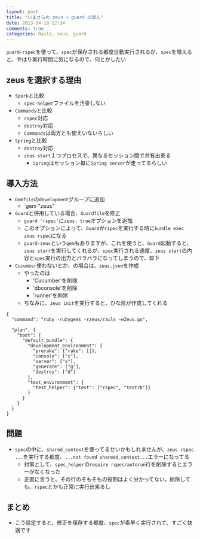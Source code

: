 ```yaml
---
layout: post
title: "いまさらの zeus + guard の導入"
date: 2013-04-18 12:34
comments: true
categories: Rails, zeus, guard
---
```

`guard-rspec`を使って、`spec`が保存される都度自動実行されるが、`spec`を増えると、やはり実行時間に気になるので、何とかしたい

## zeus を選択する理由
* `Spork`と比較
    * `spec-helper`ファイルを汚染しない
* `Commands`と比較
    * `rspec`対応
    * `destroy`対応
    * `Commands`は両方とも使えいないらしい
* `Spring`と比較
    * `destroy`対応
    * `zeus start`１つプロセスで、異なるセッション間で共有出来る
        * `Spring`はセッション毎に`Spring server`が走ってるらしい

## 導入方法
* `Gemfile`の`development`グループに追加
    * `gem "zeus"
* `Guard`と併用している場合、`Guardfile`を修正
    * `guard 'rspec'`に`zeus: true`オプションを追加
    * このオプションによって、`Guard`が`rspec`を実行する時に`bundle exec zeus rspec`になる
    * `guard-zeus`という`gem`もありますが、これを使うと、`Guard`起動すると、`zeus start`を実行してくれるが、`spec`実行される通度、`zeus start`の内容と`spec`実行の出力とバラバラになってしまうので、却下
* `Cucumber`使わないとか、の場合は、`zeus.json`を作成
    * やったのは
        * 'Cucumber'を削除
        * 'dbconsole'を削除
        * 'runner'を削除
    * ちなみに、`zeus init`を実行すると、ひな形が作成してくれる

```
{
  "command": "ruby -rubygems -rzeus/rails -eZeus.go",

  "plan": {
    "boot": {
      "default_bundle": {
        "development_environment": {
          "prerake": {"rake": []},
          "console": ["c"],
          "server": ["s"],
          "generate": ["g"],
          "destroy": ["d"]
        },
        "test_environment": {
          "test_helper": {"test": ["rspec", "testrb"]}
        }
      }
    }
  }
}
```

## 問題
* `spec`の中に、`shared_context`を使ってるせいかもしれませんが、`zeus rspec ...`を実行する都度、`...not found shareed_context...`エラーになってる
    * 対策として、`spec_helper`の`require rspec/autorun`行を削除するとエラーがなくなった
    * 正直に言うと、その行のそもそもの役割はよく分かってない。削除しても、`rspec`とかも正常に実行出来るし

## まとめ
* こう設定すると、修正を保存する都度、`spec`が素早く実行されて、すごく快適です
